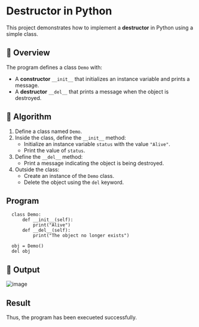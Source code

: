 # Destructor in Python

This project demonstrates how to implement a **destructor** in Python using a simple class.

## 🚀 Overview

The program defines a class `Demo` with:

- A **constructor** `__init__` that initializes an instance variable and prints a message.
- A **destructor** `__del__` that prints a message when the object is destroyed.

## 🧠 Algorithm

1. Define a class named `Demo`.
2. Inside the class, define the `__init__` method:
   - Initialize an instance variable `status` with the value `"Alive"`.
   - Print the value of `status`.
3. Define the `__del__` method:
   - Print a message indicating the object is being destroyed.
4. Outside the class:
   - Create an instance of the `Demo` class.
   - Delete the object using the `del` keyword.
## Program
      class Demo:
          def __init__(self):
              print("Alive")
          def __del__(self):
              print("The object no longer exists")
              
      obj = Demo()
      del obj

## 🧪 Output
![image](https://github.com/user-attachments/assets/0c1c3edc-b1ef-4b9a-bac7-644be47d2f49)


## Result
Thus, the program has been execueted successfully.

